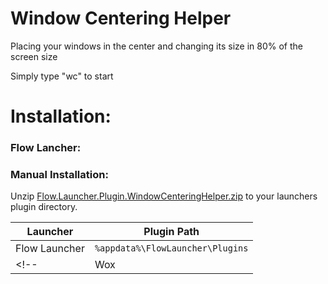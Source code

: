 # Window Centering Helper
Placing your windows in the center and changing its size in 80% of the screen size

Simply type "wc" to start

# Installation:

### Flow Lancher:
<!-- Simply type `pm install None` to have the plugin installed -->

### Manual Installation:

Unzip [Flow.Launcher.Plugin.WindowCenteringHelper.zip](https://github.com/Curicano/Flow.Launcher.Plugin.WindowCenteringHelper/releases/latest) to your launchers plugin directory.

| Launcher      | Plugin Path                      |
|---------------|----------------------------------|
| Flow Launcher | `%appdata%\FlowLauncher\Plugins` |
<!-- | Wox           | `%appdata%\Wox\Plugins`          | -->

